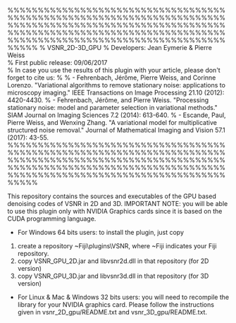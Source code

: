 %%%%%%%%%%%%%%%%%%%%%%%%%%%%%%%%%%%%%%%%%%%%%%%%%%%%%%%%%%%%%%%%%%%%%%%%%%%%%%%%%%%%%%%%%%%%%%%%%%%%%%%%%%%%%%%%%%%%%%%%%%%%%%%%%%%%%%%%%%%%%%%%%%%%%%%%%%%%%%%%%%%%%%%%%%%%%%%%%%%%%%%%%
% VSNR_2D-3D_GPU
% Developers: Jean Eymerie & Pierre Weiss																	
% First public release: 09/06/2017																			
% In case you use the results of this plugin with your article, please don't forget to cite us:
%
% - Fehrenbach, Jérôme, Pierre Weiss, and Corinne Lorenzo. "Variational algorithms to remove stationary noise: applications to microscopy imaging." IEEE Transactions on Image Processing 21.10 (2012): 4420-4430.
% - Fehrenbach, Jérôme, and Pierre Weiss. "Processing stationary noise: model and parameter selection in variational methods." SIAM Journal on Imaging Sciences 7.2 (2014): 613-640.
% - Escande, Paul, Pierre Weiss, and Wenxing Zhang. "A variational model for multiplicative structured noise removal." Journal of Mathematical Imaging and Vision 57.1 (2017): 43-55.
%%%%%%%%%%%%%%%%%%%%%%%%%%%%%%%%%%%%%%%%%%%%%%%%%%%%%%%%%%%%%%%%%%%%%%%%%%%%%%%%%%%%%%%%%%%%%%%%%%%%%%%%%%%%%%%%%%%%%%%%%%%%%%%%%%%%%%%%%%%%%%%%%%%%%%%%%%%%%%%%%%%%%%%%%%%%%%%%%%%%%%%%%

This repository contains the sources and executables of the GPU based denoising codes of VSNR in 2D and 3D. 
IMPORTANT NOTE: you will be able to use this plugin only with NVIDIA Graphics cards since it is based on the CUDA programming language.

- For Windows 64 bits users:
to install the plugin, just copy 
1) create a repository ~Fiji\plugins\VSNR, where ~Fiji indicates your Fiji repository.
2) copy VSNR_GPU_2D.jar and libvsnr2d.dll in that repository (for 2D version)
3) copy VSNR_GPU_3D.jar and libvsnr3d.dll in that repository (for 3D version)

- For Linux & Mac & Windows 32 bits users:
you will need to recompile the library for your NVIDIA graphics card. Please follow the instructions given in vsnr_2D_gpu/README.txt and  vsnr_3D_gpu/README.txt.
